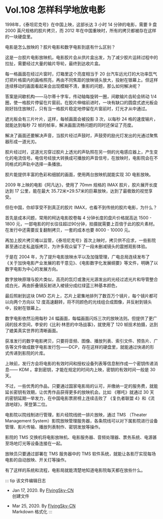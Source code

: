 # Vol.108 怎样科学地放电影

1998年，《泰坦尼克号》在中国上映，这部长达 3 小时 14 分钟的电影，需要 9 盘 2000 英尺规格的胶片拷贝，而 2012 年在中国重映时，所有的拷贝都被存在这样的一块硬盘里。

电影是怎么放映的？胶片电影和数字电影到底有什么区别？

这是一台胶片电影放映机，电影胶片会从供片盒出发，为了减少胶片运转过程中的拉扯，需要经过大量的输片导轮，最终到达收片盒。

每一格画面在经过片窗时，灯箱里这个亮度相当于 20 台汽车远光灯的大功率氙气灯把片格窗内的画格照亮，再由不同焦距的放映镜头放大，投射在银幕上。但这样连续移动的画面看起来会出现模糊不清，重影的问题，那么如何解决呢？

答案是间歇机构——马尔蒂十字车，传动轴每旋转一圈，间歇输片齿轮会转动 1/4 圈，使一格胶片停留在片窗前。在胶片伸缩前进时，一块有缺口的圆盘式遮光板会刚好挡住放映灯，只有当一格胶片稳定地停留在片窗前时，灯光才从中通过。

遮光板会有三片叶片，这样，每帧画面会被投影 3 次，以每秒 24 格的速度输片，就能达到每秒 72 帧的帧率，解决画面流畅问题的同时还保证了亮度。

解决了画面还要解决声音，当胶片经过声鼓时，声鼓旁的励光灯发出的光通过聚焦器形成一道光刃。

胶片经过时，这道光刃穿过胶片上透光的声轨照在另一侧的光电感应器上，产生变化的电流信号。电信号经放大转换成可播放的声音信号，在放映时，电影院会在不同格式的声轨中选择一条播放。

胶片能提供丰富的色彩和细腻的画面，使用两台放映机就能实现 3D 电影放映。

2009 年上映的电影《阿凡达》，使用了 70mm 规格的 IMAX 胶片，胶片展开长度达到 17 公里，能在最大 35.72米×29.57米的巨幕放映，达到了最极致的视觉享受。

但在中国，你却享受不到真正的胶片 IMAX，也看不到传统的胶片电影，为什么？

首先是成本问题，常用的柯达电影胶卷每 4 分钟长度的盘片价格就高达 1500 - 1800 元，一部电影的时长往往超过90分钟，拍摄就需要上百倍于此的胶片素材。在发行中还需要反复翻制拷贝，一套的成本也要 8000 - 10000 元。

再加上胶片拷贝难以监管，《泰坦尼克号》首次上映时，拷贝供不应求，一些影院甚至通过走私盗版拷贝，为许多观众留下了一段未删减镜头的震撼观影体验。

于是在 2004 年，为了提升电影放映水平以及加强管理，广电总局连续发布了《关于加快电影产业发展的若干意见》、《电影数字化发展纲要》等文件，明确了以数字电影为中心的发展方向。

数字放映原理与胶片类似，高亮的氙灯或激光光源发出的光经过滤光片和导管整合成白光，再由折叠镜反射进入棱镜分成红绿蓝三种基本颜色，

最后照射到这块 DMD 芯片上，芯片上密集地排列了数百万个镜片，每个镜片都可以向两个方向以 12 度高速翻转，将不同颜色的光线组合成图像，并反射到镜头中，投射在银幕上。

数字电影依然沿用每秒 24 幅画面，每幅画面闪烁三次的放映法则。但提供了更广阔的技术空间，李安的《比利·林恩的中场战事》，就使用了 120 帧技术拍摄，达到了媲美真实世界的清晰画面。

获准发行的数字电影拷贝，只要将音频、图像、播放列表、索引文件、预告片、广告等文件做成数字电影发行包——DCP，存在这样的硬盘里，就能通过快递的形式传递到影院的片库。

上映前，发行方会将电影的有效时间和授权设备列表等信息制作成一个密钥传递消息—— KDM 。拿到密钥，才能在规定的时间内上映，密钥的有效时间一般是 30 天。

不过，一些优秀的作品，只要通过国家电影局的认可，并缴纳一定的服务费，就能延长密钥有效期，让优秀作品获得更多的放映机会。比如 《哪吒》就通过 30 天的密钥延期一举发力，在中国电影票房榜上连续击败了 《复仇者联盟 4》和《流浪地球》，荣登第二位。

电影院以院线制进行管理，影片经院线统一排片放映，通过 TMS （Theater Management System）影院放映管理服务器，各条院线可以对下属影院进行设备管理、影片传输、播放列表制作、密钥发放等操作。

影院的 TMS 交换机将电影放映机、电影服务器、音频处理器、票务系统、电源甚至场地灯光等设备连接在一起。

放映员只要通过部署在 TMS 服务器中的 TMS 软件系统，就能让各影厅实现每场电影的自动放映、开关灯等操作。

有了这样的系统和流程，电影局就能清楚地知道电影院每天都在放些什么。

::: tip 该文件编辑日志

- Jan 17, 2020. By [FlyingSky-CN](https://github.com/FlyingSky-CN)  
创建文件

- Mar 25, 2020. By [FlyingSky-CN](https://github.com/FlyingSky-CN)  
Markdown 格式化
:::

